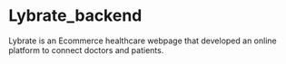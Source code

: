 # Lybrate_backend
Lybrate is an Ecommerce healthcare webpage that developed an online platform to connect doctors and patients.
